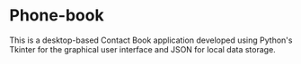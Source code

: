 # Phone-book
This is a desktop-based Contact Book application developed using Python's Tkinter for the graphical user interface and JSON for local data storage. 
